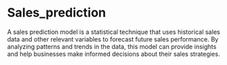 # Sales_prediction
A sales prediction model is a statistical technique that uses historical sales data and other relevant variables to forecast future sales performance. By analyzing patterns and trends in the data, this model can provide insights and help businesses make informed decisions about their sales strategies.

